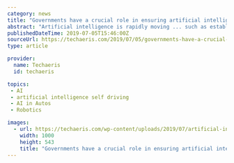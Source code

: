 ```yaml
---
category: news
title: "Governments have a crucial role in ensuring artificial intelligence benefits everyone"
abstract: "Artificial intelligence is rapidly moving ... such as establishing self-driving test sites in cities so Canada can build on its already leading position in the development of technologies that ..."
publishedDateTime: 2019-07-05T15:46:00Z
sourceUrl: https://techaeris.com/2019/07/05/governments-have-a-crucial-role-in-ensuring-artificial-intelligence-benefits-everyone/
type: article

provider:
  name: Techaeris
  id: techaeris

topics:
 - AI
 - artificial intelligence self driving
 - AI in Autos
 - Robotics

images:
  - url: https://techaeris.com/wp-content/uploads/2019/07/artificial-intelligence-robot-1000x543.jpg
    width: 1000
    height: 543
    title: "Governments have a crucial role in ensuring artificial intelligence benefits everyone"
---
```

